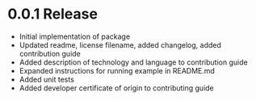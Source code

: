 # 0.0.1 Release

- Initial implementation of package
- Updated readme, license filename, added changelog, added contribution guide
- Added description of technology and language to contribution guide
- Expanded instructions for running example in README.md
- Added unit tests
- Added developer certificate of origin to contributing guide

